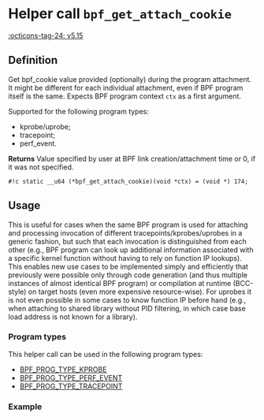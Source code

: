 # Helper call `bpf_get_attach_cookie`

<!-- [FEATURE_TAG](bpf_get_attach_cookie) -->
[:octicons-tag-24: v5.15](https://github.com/torvalds/linux/commit/82e6b1eee6a8875ef4eacfd60711cce6965c6b04)
<!-- [/FEATURE_TAG] -->

## Definition

<!-- [HELPER_FUNC_DEF] -->
Get bpf_cookie value provided (optionally) during the program attachment. It might be different for each individual attachment, even if BPF program itself is the same.
Expects BPF program context `ctx` as a first argument.

Supported for the following program types:
- kprobe/uprobe;
- tracepoint;
- perf_event.


**Returns**
Value specified by user at BPF link creation/attachment time
or 0, if it was not specified.

`#!c static __u64 (*bpf_get_attach_cookie)(void *ctx) = (void *) 174;`
<!-- [/HELPER_FUNC_DEF] -->

## Usage

This is useful for cases when the same BPF program is used for attaching and processing invocation of different tracepoints/kprobes/uprobes in a generic fashion, but such that each invocation is distinguished from each other (e.g., BPF program can look up additional information associated with a specific kernel function without having to rely on function IP lookups). This enables new use cases to be implemented simply and efficiently that previously were possible only through code generation (and thus multiple instances of almost identical BPF program) or compilation at runtime (BCC-style) on target hosts (even more expensive resource-wise). For uprobes it is not even possible in some cases to know function IP before hand (e.g., when attaching to shared library without PID filtering, in which case base load address is not known for a library).

### Program types

This helper call can be used in the following program types:

<!-- DO NOT EDIT MANUALLY -->
<!-- [HELPER_FUNC_PROG_REF] -->
 * [BPF_PROG_TYPE_KPROBE](../program-type/BPF_PROG_TYPE_KPROBE.md)
 * [BPF_PROG_TYPE_PERF_EVENT](../program-type/BPF_PROG_TYPE_PERF_EVENT.md)
 * [BPF_PROG_TYPE_TRACEPOINT](../program-type/BPF_PROG_TYPE_TRACEPOINT.md)
<!-- [/HELPER_FUNC_PROG_REF] -->

### Example

<!-- TODO add C / Rust example -->
